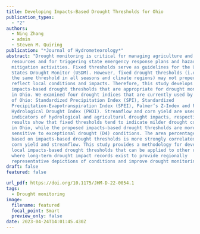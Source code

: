 ```yaml
---
title: Developing Impacts-Based Drought Thresholds for Ohio
publication_types:
  - "2"
authors:
  - Ning Zhang
  - admin
  - Steven M. Quiring
publication: "*Journal of Hydrometeorology*"
abstract: "Drought monitoring is critical for managing agriculture and water
  resources and for triggering state emergency response plans and hazard
  mitigation activities. Fixed thresholds serve as guidelines for the United
  States Drought Monitor (USDM). However, fixed drought thresholds (i.e., using
  the same threshold in all seasons and climate regions) may not properly
  reflect local conditions and impacts. Therefore, this study develops
  impacts-based drought thresholds that are appropriate for drought monitoring
  in Ohio. We examined four drought indices that are currently used by the State
  of Ohio: Standardized Precipitation Index (SPI), Standardized
  Precipitation-Evapotranspiration Index (SPEI), Palmer’s Z-Index and Palmer
  Hydrological Drought Index (PHDI). Streamflow and corn yield are used as
  indicators of hydrological and agricultural drought impacts, respectively. Our
  results show that fixed thresholds tend to indicate milder drought conditions
  in Ohio, while the proposed impacts-based drought thresholds are more
  sensitive to exceptional drought (D4) conditions. The area percentage of D4
  based on impacts-based drought thresholds is more strongly correlated with
  corn yield and streamflow. This study provides a methodology for developing
  local impacts-based drought thresholds that can be applied to other regions
  where long-term drought impact records exist to provide regionally
  representative depictions of conditions and improve drought monitoring."
draft: false
featured: false

url_pdf: https://doi.org/10.1175/JHM-D-22-0054.1
tags:
  - Drought monitoring
image:
  filename: featured
  focal_point: Smart
  preview_only: false
date: 2023-04-24T14:01:45.430Z
---
```

